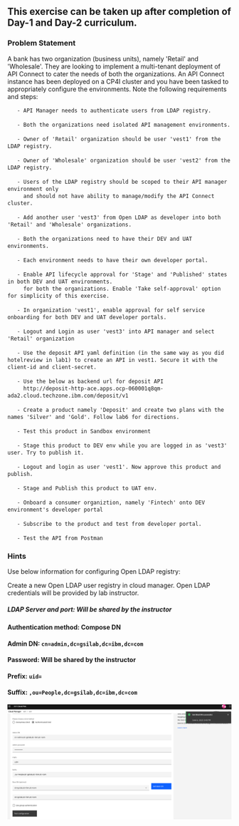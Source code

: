 ## This exercise can be taken up after completion of Day-1 and Day-2 curriculum.

### Problem Statement

A bank has two organization (business units), namely 'Retail' and 'Wholesale'. They are looking to implement a multi-tenant deployment of API Connect to cater the needs of both the organizations. An API Connect instance has been deployed on a CP4I cluster and you have been tasked to appropriately configure the environments. Note the following requirements and steps:
      
       - API Manager needs to authenticate users from LDAP registry.
       
       - Both the organizations need isolated API management environments.
       
       - Owner of 'Retail' organization should be user 'vest1' from the LDAP registry.
       
       - Owner of 'Wholesale' organization should be user 'vest2' from the LDAP registry.
       
       - Users of the LDAP registry should be scoped to their API manager environment only 
         and should not have ability to manage/modify the API Connect cluster.
         
       - Add another user 'vest3' from Open LDAP as developer into both 'Retail' and 'Wholesale' organizations.
       
       - Both the organizations need to have their DEV and UAT environments.
       
       - Each environment needs to have their own developer portal.
       
       - Enable API lifecycle approval for 'Stage' and 'Published' states in both DEV and UAT environments. 
         for both the organizations. Enable 'Take self-approval' option for simplicity of this exercise.
         
       - In organization 'vest1', enable approval for self service onboarding for both DEV and UAT developer portals.
       
       - Logout and Login as user 'vest3' into API manager and select 'Retail' organization
       
       - Use the deposit API yaml definition (in the same way as you did hotelreview in lab1) to create an API in vest1. Secure it with the client-id and client-secret.
       
       - Use the below as backend url for deposit API
         http://deposit-http-ace.apps.ocp-060001q8qm-ada2.cloud.techzone.ibm.com/deposit/v1
         
       - Create a product namely 'Deposit' and create two plans with the names 'Silver' and 'Gold'. Follow lab6 for directions.
       
       - Test this product in Sandbox environment
       
       - Stage this product to DEV env while you are logged in as 'vest3' user. Try to publish it.
       
       - Logout and login as user 'vest1'. Now approve this product and publish.
       
       - Stage and Publish this product to UAT env.
       
       - Onboard a consumer organiztion, namely 'Fintech' onto DEV environment's developer portal
       
       - Subscribe to the product and test from developer portal.
       
       - Test the API from Postman
       




### Hints
Use below information for configuring Open LDAP registry:

Create a new Open LDAP user registry in cloud manager. Open LDAP credentials will be provided by lab instructor. 

##### LDAP Server and port: Will be shared by the instructor
      
#### Authentication method: Compose DN
      
#### Admin DN: `cn=admin,dc=gsilab,dc=ibm,dc=com`
      
#### Password: Will be shared by the instructor
      
#### Prefix: `uid=`
      
#### Suffix: `,ou=People,dc=gsilab,dc=ibm,dc=com`
      

![](images/open_ldap_config.png)

